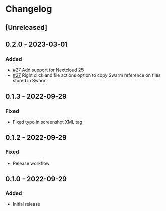 # Changelog

## [Unreleased]

## 0.2.0 - 2023-03-01

### Added

-	[#27](https://github.com/MetaProvide/nextcloud-swarm-plugin/issues/27) Add support for Nextcloud 25
-	[#27](https://github.com/MetaProvide/nextcloud-swarm-plugin/issues/27) Right click and file actions option to copy Swarm reference on files stored in Swarm

## 0.1.3 - 2022-09-29

### Fixed

-   Fixed typo in screenshot XML tag

## 0.1.2 - 2022-09-29

### Fixed

-   Release workflow

## 0.1.0 - 2022-09-29

### Added

-   Initial release
